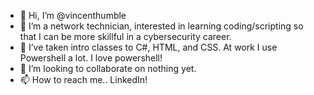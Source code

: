 - 👋 Hi, I’m @vincenthumble
- 👀 I’m a network technician, interested in learning coding/scripting so that I can be more skillful in a cybersecurity career.
- 🌱 I’ve taken intro classes to C#, HTML, and CSS. At work I use Powershell a lot. I love powershell! 
- 💞️ I’m looking to collaborate on nothing yet.
- 📫 How to reach me.. LinkedIn!

<!---
fletch64/fletch64 is a ✨ special ✨ repository because its `README.md` (this file) appears on your GitHub profile.
You can click the Preview link to take a look at your changes.
--->
